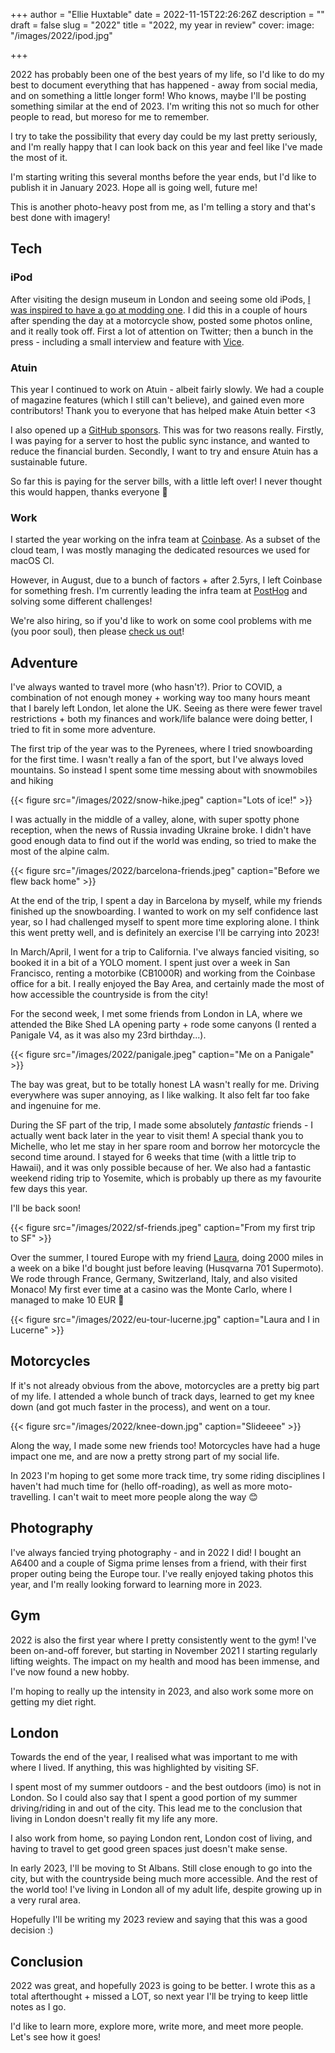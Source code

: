 +++
author = "Ellie Huxtable"
date = 2022-11-15T22:26:26Z
description = ""
draft = false
slug = "2022"
title = "2022, my year in review"
cover:
  image: "/images/2022/ipod.jpg"

+++


2022 has probably been one of the best years of my life, so I'd like to do my best to document everything that has happened - away from social media, and on something a little longer form! Who knows, maybe I'll be posting something similar at the end of 2023. I'm writing this not so much for other people to read, but moreso for me to remember.

I try to take the possibility that every day could be my last pretty seriously, and I'm really happy that I can look back on this year and feel like I've made the most of it. 

I'm starting writing this several months before the year ends, but I'd like to publish it in January 2023. Hope all is going well, future me!

This is another photo-heavy post from me, as I'm telling a story and that's best done with imagery!

## Tech

### iPod

After visiting the design museum in London and seeing some old iPods, [I was inspired to have a go at modding one](/ipod). I did this in a couple of hours after spending the day at a motorcycle show, posted some photos online, and it really took off. First a lot of attention on Twitter; then a bunch in the press - including a small interview and feature with [Vice](https://www.vice.com/en/article/qjbexd/a-software-engineer-upgraded-an-old-ipod-for-2022).

### Atuin
This year I continued to work on Atuin - albeit fairly slowly. We had a couple of magazine features (which I still can't believe), and gained even more contributors! Thank you to everyone that has helped make Atuin better <3

I also opened up a [GitHub sponsors](https://github.com/sponsors/ellie). This was for two reasons really. Firstly, I was paying for a server to host the public sync instance, and wanted to reduce the financial burden. Secondly, I want to try and ensure Atuin has a sustainable future.

So far this is paying for the server bills, with a little left over! I never thought this would happen, thanks everyone 💖

### Work
I started the year working on the infra team at [Coinbase](https://coinbase.com). As a subset of the cloud team, I was mostly managing the dedicated resources we used for macOS CI.

However, in August, due to a bunch of factors + after 2.5yrs, I left Coinbase for something fresh. I'm currently leading the infra team at [PostHog](https://posthog.com) and solving some different challenges!

We're also hiring, so if you'd like to work on some cool problems with me (you poor soul), then please [check us out](https://posthog.com/careers)!

## Adventure

I've always wanted to travel more (who hasn't?). Prior to COVID, a combination of not enough money + working way too many hours meant that I barely left London, let alone the UK. Seeing as there were fewer travel restrictions + both my finances and work/life balance were doing better, I tried to fit in some more adventure.

The first trip of the year was to the Pyrenees, where I tried snowboarding for the first time. I wasn't really a fan of the sport, but I've always loved mountains. So instead I spent some time messing about with snowmobiles and hiking

{{< figure src="/images/2022/snow-hike.jpeg" caption="Lots of ice!" >}}

I was actually in the middle of a valley, alone, with super spotty phone reception, when the news of Russia invading Ukraine broke. I didn't have good enough data to find out if the world was ending, so tried to make the most of the alpine calm.

{{< figure src="/images/2022/barcelona-friends.jpeg" caption="Before we flew back home" >}}

At the end of the trip, I spent a day in Barcelona by myself, while my friends finished up the snowboarding. I wanted to work on my self confidence last year, so I had challenged myself to spent more time exploring alone. I think this went pretty well, and is definitely an exercise I'll be carrying into 2023!

In March/April, I went for a trip to California. I've always fancied visiting, so booked it in a bit of a YOLO moment. I spent just over a week in San Francisco, renting a motorbike (CB1000R) and working from the Coinbase office for a bit. I really enjoyed the Bay Area, and certainly made the most of how accessible the countryside is from the city!

For the second week, I met some friends from London in LA, where we attended the Bike Shed LA opening party + rode some canyons (I rented a Panigale V4, as it was also my 23rd birthday...).

{{< figure src="/images/2022/panigale.jpeg" caption="Me on a Panigale" >}}

The bay was great, but to be totally honest LA wasn't really for me. Driving everywhere was super annoying, as I like walking. It also felt far too fake and ingenuine for me.

During the SF part of the trip, I made some absolutely _fantastic_ friends - I actually went back later in the year to visit them! A special thank you to Michelle, who let me stay in her spare room and borrow her motorcycle the second time around. I stayed for 6 weeks that time (with a little trip to Hawaii), and it was only possible because of her. We also had a fantastic weekend riding trip to Yosemite, which is probably up there as my favourite few days this year.

I'll be back soon!

{{< figure src="/images/2022/sf-friends.jpeg" caption="From my first trip to SF" >}}

Over the summer, I toured Europe with my friend [Laura](https://instagram.com/motowaifu), doing 2000 miles in a week on a bike I'd bought just before leaving (Husqvarna 701 Supermoto). We rode through France, Germany, Switzerland, Italy, and also visited Monaco! My first ever time at a casino was the Monte Carlo, where I managed to make 10 EUR 💪

{{< figure src="/images/2022/eu-tour-lucerne.jpg" caption="Laura and I in Lucerne" >}}

## Motorcycles
If it's not already obvious from the above, motorcycles are a pretty big part of my life. I attended a whole bunch of track days, learned to get my knee down (and got much faster in the process), and went on a tour.

{{< figure src="/images/2022/knee-down.jpg" caption="Slideeee" >}}

Along the way, I made some new friends too! Motorcycles have had a huge impact one me, and are now a pretty strong part of my social life.

In 2023 I'm hoping to get some more track time, try some riding disciplines I haven't had much time for (hello off-roading), as well as more moto-travelling. I can't wait to meet more people along the way 😊

## Photography
I've always fancied trying photography - and in 2022 I did! I bought an A6400 and a couple of Sigma prime lenses from a friend, with their first proper outing being the Europe tour. I've really enjoyed taking photos this year, and I'm really looking forward to learning more in 2023.

## Gym
2022 is also the first year where I pretty consistently went to the gym! I've been on-and-off forever, but starting in November 2021 I starting regularly lifting weights. The impact on my health and mood has been immense, and I've now found a new hobby.

I'm hoping to really up the intensity in 2023, and also work some more on getting my diet right.

## London
Towards the end of the year, I realised what was important to me with where I lived. If anything, this was highlighted by visiting SF.

I spent most of my summer outdoors - and the best outdoors (imo) is not in London. So I could also say that I spent a good portion of my summer driving/riding in and out of the city. This lead me to the conclusion that living in London doesn't really fit my life any more.

I also work from home, so paying London rent, London cost of living, and having to travel to get good green spaces just doesn't make sense.

In early 2023, I'll be moving to St Albans. Still close enough to go into the city, but with the countryside being much more accessible. And the rest of the world too! I've living in London all of my adult life, despite growing up in a very rural area.

Hopefully I'll be writing my 2023 review and saying that this was a good decision :)

## Conclusion

2022 was great, and hopefully 2023 is going to be better. I wrote this as a total afterthought + missed a LOT, so next year I'll be trying to keep little notes as I go. 

I'd like to learn more, explore more, write more, and meet more people. Let's see how it goes!
